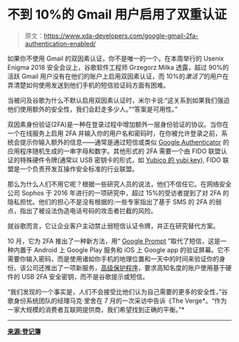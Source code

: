 # 不到 10%的 Gmail 用户启用了双重认证

> 原文：<https://www.xda-developers.com/google-gmail-2fa-authentication-enabled/>

如果你不使用 Gmail 的双因素认证，你不是唯一的一个。在本周举行的 Usenix Enigma 2018 安全会议上，谷歌软件工程师 Grzegorz Milka 透露，超过 90%的活跃 Gmail 用户没有在他们的账户上启用双因素认证，而 10%的*激活了*的用户在弄清楚如何使用发送到他们手机的短信验证码方面有困难。

当被问及谷歌为什么不默认启用双因素认证时，米尔卡说:“这关系到如果我们强迫他们使用额外的安全性，我们会赶走多少人。”“答案是可用性。”

双因素身份验证(2FA)是一种在登录过程中增加额外一层身份验证的协议。当你在一个在线服务上启用 2FA 并输入你的用户名和密码时，在你被允许登录之前，系统会提示你输入额外的信息——通常是通过短信或类似 [Google Authenticator](https://play.google.com/store/apps/details?id=com.google.android.apps.authenticator2&hl=en) 的应用程序随机生成的一串字母和数字。其他形式的 2FA 需要一个由 FIDO 联盟认证的特殊硬件令牌(通常以 USB 密钥卡的形式，如 [Yubico 的 yubi key](https://www.yubico.com/)), FIDO 联盟是一个负责开发互操作安全标准的行业联盟。

那么为什么人们不用它呢？根据一些研究人员的说法，他们不信任它。在网络安全公司 Sophos 于 2016 年进行的一项研究中，超过 15%的受访者提到了对 2FA 的隐私担忧。他们的担心不是没有根据的:一些专家指出了基于 SMS 的 2FA 的弱点，指出了被设法伪造电话号码的攻击者拦截的风险。

就谷歌而言，它让企业客户主动禁止弱短信认证令牌，并正在研究替代方案。

10 月，它为 2FA 推出了一种新方法，用“ [Google Prompt](https://support.google.com/accounts/answer/6361026?co=GENIE.Platform%3DAndroid&hl=en) ”取代了短信，这是一种内置于 Android 上 Google Play 服务和 iOS 上 Google app 的验证屏幕。它不需要你输入密码，而是使用诸如你手机的地理位置和一天中的时间来验证你的身份。该公司还推出了一项新服务，[高级保护程序](https://landing.google.com/advancedprotection/)，要求高知名度的账户使用基于硬件的 USB 2FA 安全密钥，而不是谷歌提示或短信。

“我们发现的一个事实是，人们不会接受比他们认为自己需要的更多的安全性，”谷歌身份系统团队的经理马克·里舍在 7 月的一次采访中告诉《The Verge*。“作为一家大规模的消费者互联网提供商，我们希望找到正确的平衡。”*

* * *

[**来源:登记簿**](https://www.theregister.co.uk/2018/01/17/no_one_uses_two_factor_authentication/)